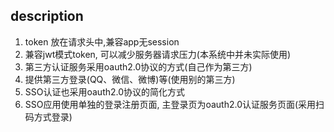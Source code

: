 ## description
1. token 放在请求头中,兼容app无session
2. 兼容jwt模式token, 可以减少服务器请求压力(本系统中并未实际使用)
3. 第三方认证服务采用oauth2.0协议的方式(自己作为第三方)
4. 提供第三方登录(QQ、微信、微博)等(使用别的第三方)
5. SSO认证也采用oauth2.0协议的简化方式
6. SSO应用使用单独的登录注册页面, 主登录页为oauth2.0认证服务页面(采用扫码方式登录)